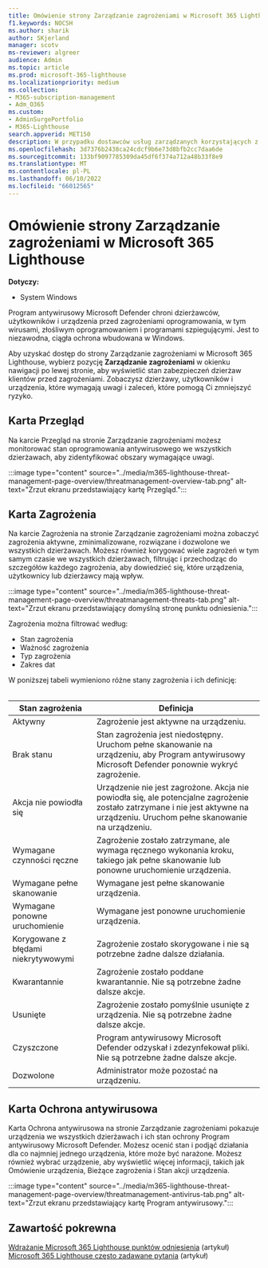```yaml
---
title: Omówienie strony Zarządzanie zagrożeniami w Microsoft 365 Lighthouse
f1.keywords: NOCSH
ms.author: sharik
author: SKjerland
manager: scotv
ms-reviewer: algreer
audience: Admin
ms.topic: article
ms.prod: microsoft-365-lighthouse
ms.localizationpriority: medium
ms.collection:
- M365-subscription-management
- Adm_O365
ms.custom:
- AdminSurgePortfolio
- M365-Lighthouse
search.appverid: MET150
description: W przypadku dostawców usług zarządzanych korzystających z Microsoft 365 Lighthouse zapoznaj się ze stroną Zarządzanie zagrożeniami.
ms.openlocfilehash: 3d7376b2438ca24cdcf9b6e73d8bfb2cc7daa6de
ms.sourcegitcommit: 133bf9097785309da45df6f374a712a48b33f8e9
ms.translationtype: MT
ms.contentlocale: pl-PL
ms.lasthandoff: 06/10/2022
ms.locfileid: "66012565"
---
```

# <a name="overview-of-the-threat-management-page-in-microsoft-365-lighthouse"></a>Omówienie strony Zarządzanie zagrożeniami w Microsoft 365 Lighthouse 

**Dotyczy:**

- System Windows

Program antywirusowy Microsoft Defender chroni dzierżawców, użytkowników i urządzenia przed zagrożeniami oprogramowania, w tym wirusami, złośliwym oprogramowaniem i programami szpiegującymi. Jest to niezawodna, ciągła ochrona wbudowana w Windows.  
  
Aby uzyskać dostęp do strony Zarządzanie zagrożeniami w Microsoft 365 Lighthouse, wybierz pozycję **Zarządzanie zagrożeniami** w okienku nawigacji po lewej stronie, aby wyświetlić stan zabezpieczeń dzierżaw klientów przed zagrożeniami. Zobaczysz dzierżawy, użytkowników i urządzenia, które wymagają uwagi i zaleceń, które pomogą Ci zmniejszyć ryzyko.  
  
## <a name="overview-tab"></a>Karta Przegląd  
  
Na karcie Przegląd na stronie Zarządzanie zagrożeniami możesz monitorować stan oprogramowania antywirusowego we wszystkich dzierżawach, aby zidentyfikować obszary wymagające uwagi.

:::image type="content" source="../media/m365-lighthouse-threat-management-page-overview/threatmanagement-overview-tab.png" alt-text="Zrzut ekranu przedstawiający kartę Przegląd.":::

## <a name="threats-tab"></a>Karta Zagrożenia

Na karcie Zagrożenia na stronie Zarządzanie zagrożeniami można zobaczyć zagrożenia aktywne, zminimalizowane, rozwiązane i dozwolone we wszystkich dzierżawach. Możesz również korygować wiele zagrożeń w tym samym czasie we wszystkich dzierżawach, filtrując i przechodząc do szczegółów każdego zagrożenia, aby dowiedzieć się, które urządzenia, użytkownicy lub dzierżawcy mają wpływ.

:::image type="content" source="../media/m365-lighthouse-threat-management-page-overview/threatmanagement-threats-tab.png" alt-text="Zrzut ekranu przedstawiający domyślną stronę punktu odniesienia.":::
  
Zagrożenia można filtrować według:

- Stan zagrożenia
- Ważność zagrożenia
- Typ zagrożenia
- Zakres dat

W poniższej tabeli wymieniono różne stany zagrożenia i ich definicję:<br><br>

| Stan zagrożenia | Definicja |
|---|---|
| Aktywny | Zagrożenie jest aktywne na urządzeniu. |
| Brak stanu | Stan zagrożenia jest niedostępny. Uruchom pełne skanowanie na urządzeniu, aby Program antywirusowy Microsoft Defender ponownie wykryć zagrożenie. |
| Akcja nie powiodła się | Urządzenie nie jest zagrożone. Akcja nie powiodła się, ale potencjalne zagrożenie zostało zatrzymane i nie jest aktywne na urządzeniu. Uruchom pełne skanowanie na urządzeniu. |
| Wymagane czynności ręczne | Zagrożenie zostało zatrzymane, ale wymaga ręcznego wykonania kroku, takiego jak pełne skanowanie lub ponowne uruchomienie urządzenia. |
| Wymagane pełne skanowanie | Wymagane jest pełne skanowanie urządzenia. |
| Wymagane ponowne uruchomienie | Wymagane jest ponowne uruchomienie urządzenia. |
| Korygowane z błędami niekrytywowymi | Zagrożenie zostało skorygowane i nie są potrzebne żadne dalsze działania. |
| Kwarantannie | Zagrożenie zostało poddane kwarantannie. Nie są potrzebne żadne dalsze akcje. |
| Usunięte | Zagrożenie zostało pomyślnie usunięte z urządzenia. Nie są potrzebne żadne dalsze akcje. |
| Czyszczone | Program antywirusowy Microsoft Defender odzyskał i zdezynfekował pliki. Nie są potrzebne żadne dalsze akcje. |
| Dozwolone | Administrator może pozostać na urządzeniu. | 

## <a name="antivirus-protection-tab"></a>Karta Ochrona antywirusowa

Karta Ochrona antywirusowa na stronie Zarządzanie zagrożeniami pokazuje urządzenia we wszystkich dzierżawach i ich stan ochrony Program antywirusowy Microsoft Defender. Możesz ocenić stan i podjąć działania dla co najmniej jednego urządzenia, które może być narażone. Możesz również wybrać urządzenie, aby wyświetlić więcej informacji, takich jak Omówienie urządzenia, Bieżące zagrożenia i Stan akcji urządzenia.

:::image type="content" source="../media/m365-lighthouse-threat-management-page-overview/threatmanagement-antivirus-tab.png" alt-text="Zrzut ekranu przedstawiający kartę Program antywirusowy.":::

## <a name="related-content"></a>Zawartość pokrewna

[Wdrażanie Microsoft 365 Lighthouse punktów odniesienia](m365-lighthouse-deploy-baselines.md) (artykuł)\
[Microsoft 365 Lighthouse często zadawane pytania](m365-lighthouse-faq.yml) (artykuł)
